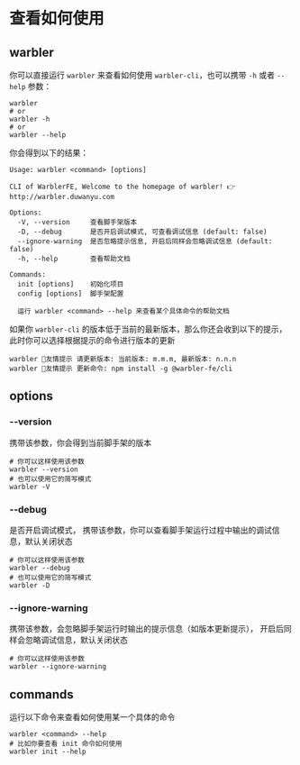 # 查看如何使用

## warbler

你可以直接运行 `warbler` 来查看如何使用 `warbler-cli`，也可以携带 `-h` 或者 `--help` 参数：

```shell
warbler
# or
warbler -h
# or
warbler --help
```

你会得到以下的结果：

```shell
Usage: warbler <command> [options]

CLI of WarblerFE, Welcome to the homepage of warbler! 👉http://warbler.duwanyu.com

Options:
  -V, --version     查看脚手架版本
  -D, --debug       是否开启调试模式, 可查看调试信息 (default: false)
  --ignore-warning  是否忽略提示信息, 开启后同样会忽略调试信息 (default: false)
  -h, --help        查看帮助文档

Commands:
  init [options]    初始化项目
  config [options]  脚手架配置

  运行 warbler <command> --help 来查看某个具体命令的帮助文档
```

如果你 `warbler-cli` 的版本低于当前的最新版本，那么你还会收到以下的提示，
此时你可以选择根据提示的命令进行版本的更新

```shell
warbler 💛友情提示 请更新版本: 当前版本: m.m.m, 最新版本: n.n.n
warbler 💛友情提示 更新命令: npm install -g @warbler-fe/cli
```

## options

### --version

携带该参数，你会得到当前脚手架的版本

```shell
# 你可以这样使用该参数
warbler --version
# 也可以使用它的简写模式
warbler -V
```

### --debug

是否开启调试模式， 携带该参数，你可以查看脚手架运行过程中输出的调试信息，默认关闭状态

```shell
# 你可以这样使用该参数
warbler --debug
# 也可以使用它的简写模式
warbler -D
```

### --ignore-warning

携带该参数，会忽略脚手架运行时输出的提示信息（如版本更新提示）， 开启后同样会忽略调试信息，默认关闭状态

```shell
# 你可以这样使用该参数
warbler --ignore-warning
```

## commands

运行以下命令来查看如何使用某一个具体的命令

```shell
warbler <command> --help
# 比如你要查看 init 命令如何使用
warbler init --help
```
